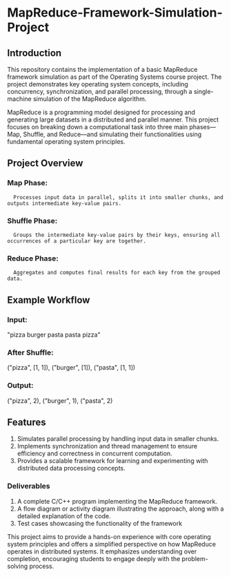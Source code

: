 # MapReduce-Framework-Simulation-Project

## Introduction
This repository contains the implementation of a basic MapReduce framework simulation as part of the Operating Systems course project. The project demonstrates key operating system concepts, including concurrency, synchronization, and parallel processing, through a single-machine simulation of the MapReduce algorithm.

MapReduce is a programming model designed for processing and generating large datasets in a distributed and parallel manner. This project focuses on breaking down a computational task into three main phases—Map, Shuffle, and Reduce—and simulating their functionalities using fundamental operating system principles.

## Project Overview
### Map Phase:
      Processes input data in parallel, splits it into smaller chunks, and outputs intermediate key-value pairs.
      
### Shuffle Phase:
      Groups the intermediate key-value pairs by their keys, ensuring all occurrences of a particular key are together.

### Reduce Phase:
      Aggregates and computes final results for each key from the grouped data.

## Example Workflow
### Input:
"pizza burger pasta pasta pizza"

### After Shuffle:
("pizza", [1, 1]), ("burger", [1]), ("pasta", [1, 1])

### Output:
("pizza", 2), ("burger", 1), ("pasta", 2)

## Features
1. Simulates parallel processing by handling input data in smaller chunks.
2. Implements synchronization and thread management to ensure efficiency and correctness in concurrent computation.
3. Provides a scalable framework for learning and experimenting with distributed data processing concepts.

### Deliverables
1. A complete C/C++ program implementing the MapReduce framework.
2. A flow diagram or activity diagram illustrating the approach, along with a detailed explanation of the code.
3. Test cases showcasing the functionality of the framework

This project aims to provide a hands-on experience with core operating system principles and offers a simplified perspective on how MapReduce operates in distributed systems. It emphasizes understanding over completion, encouraging students to engage deeply with the problem-solving process.

